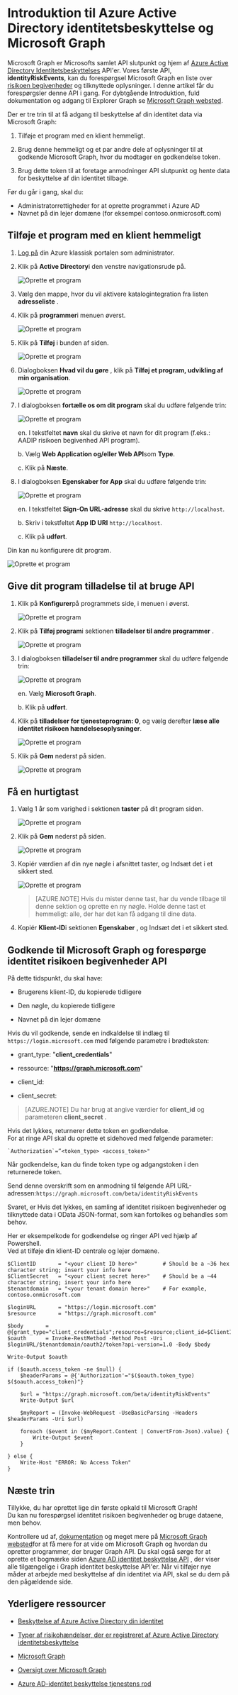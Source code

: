 <properties
    pageTitle="Introduktion til Azure Active Directory identitetsbeskyttelse og Microsoft Graph | Microsoft Azure"
    description="Indeholder en introduktion til Microsoft Graph-forespørgsel til en liste over risikoen begivenheder og tilknyttede oplysninger fra Azure Active Directory."
    services="active-directory"
    keywords="beskyttelse af Azure active directory din identitet, risikohændelse, sikkerhedsrisiko, sikkerhedspolitik, Microsoft Graph"
    documentationCenter=""
    authors="markusvi"
    manager="femila"
    editor=""/>

<tags
    ms.service="active-directory"
    ms.workload="identity"
    ms.tgt_pltfrm="na"
    ms.devlang="na"
    ms.topic="article"
    ms.date="08/22/2016"
    ms.author="markvi"/>

# <a name="get-started-with-azure-active-directory-identity-protection-and-microsoft-graph"></a>Introduktion til Azure Active Directory identitetsbeskyttelse og Microsoft Graph

Microsoft Graph er Microsofts samlet API slutpunkt og hjem af [Azure Active Directory Identitetsbeskyttelses](active-directory-identityprotection.md) API'er. Vores første API, **identityRiskEvents**, kan du forespørgsel Microsoft Graph en liste over [risikoen begivenheder](active-directory-identityprotection-risk-events-types.md) og tilknyttede oplysninger. I denne artikel får du forespørgsler denne API i gang. For dybtgående Introduktion, fuld dokumentation og adgang til Explorer Graph se [Microsoft Graph websted](https://graph.microsoft.io/).

Der er tre trin til at få adgang til beskyttelse af din identitet data via Microsoft Graph:

1. Tilføje et program med en klient hemmeligt. 

2. Brug denne hemmeligt og et par andre dele af oplysninger til at godkende Microsoft Graph, hvor du modtager en godkendelse token. 

3. Brug dette token til at foretage anmodninger API slutpunkt og hente data for beskyttelse af din identitet tilbage.

Før du går i gang, skal du:

- Administratorrettigheder for at oprette programmet i Azure AD
- Navnet på din lejer domæne (for eksempel contoso.onmicrosoft.com)



## <a name="add-an-application-with-a-client-secret"></a>Tilføje et program med en klient hemmeligt


1. [Log på](https://manage.windowsazure.com) din Azure klassisk portalen som administrator. 

1. Klik på **Active Directory**i den venstre navigationsrude på. 

    ![Oprette et program](./media/active-directory-identityprotection-graph-getting-started/tutorial_general_01.png)

2. Vælg den mappe, hvor du vil aktivere katalogintegration fra listen **adresseliste** .

3. Klik på **programmer**i menuen øverst.

    ![Oprette et program](./media/active-directory-identityprotection-graph-getting-started/tutorial_general_02.png)

4. Klik på **Tilføj** i bunden af siden.

    ![Oprette et program](./media/active-directory-identityprotection-graph-getting-started/tutorial_general_03.png)

5. Dialogboksen **Hvad vil du gøre** , klik på **Tilføj et program, udvikling af min organisation**.

    ![Oprette et program](./media/active-directory-identityprotection-graph-getting-started/tutorial_general_04.png)


5. I dialogboksen **fortælle os om dit program** skal du udføre følgende trin:

    ![Oprette et program](./media/active-directory-identityprotection-graph-getting-started/tutorial_general_05.png)

    en. I tekstfeltet **navn** skal du skrive et navn for dit program (f.eks.: AADIP risikoen begivenhed API program).

    b. Vælg **Web Application og/eller Web API**som **Type**.

    c. Klik på **Næste**.


5. I dialogboksen **Egenskaber for App** skal du udføre følgende trin:

    ![Oprette et program](./media/active-directory-identityprotection-graph-getting-started/tutorial_general_06.png)

    en. I tekstfeltet **Sign-On URL-adresse** skal du skrive `http://localhost`.

    b. Skriv i tekstfeltet **App ID URI** `http://localhost`.

    c. Klik på **udført**.


Din kan nu konfigurere dit program.

![Oprette et program](./media/active-directory-identityprotection-graph-getting-started/tutorial_general_07.png)



## <a name="grant-your-application-permission-to-use-the-api"></a>Give dit program tilladelse til at bruge API


1. Klik på **Konfigurer**på programmets side, i menuen i øverst. 

    ![Oprette et program](./media/active-directory-identityprotection-graph-getting-started/tutorial_general_08.png)

2. Klik på **Tilføj program**i sektionen **tilladelser til andre programmer** .

    ![Oprette et program](./media/active-directory-identityprotection-graph-getting-started/tutorial_general_09.png)


2. I dialogboksen **tilladelser til andre programmer** skal du udføre følgende trin:

    ![Oprette et program](./media/active-directory-identityprotection-graph-getting-started/tutorial_general_10.png)

    en. Vælg **Microsoft Graph**.

    b. Klik på **udført**.


1. Klik på **tilladelser for tjenesteprogram: 0**, og vælg derefter **læse alle identitet risikoen hændelsesoplysninger**.

    ![Oprette et program](./media/active-directory-identityprotection-graph-getting-started/tutorial_general_11.png)

1. Klik på **Gem** nederst på siden.

    ![Oprette et program](./media/active-directory-identityprotection-graph-getting-started/tutorial_general_12.png)


## <a name="get-an-access-key"></a>Få en hurtigtast

1. Vælg 1 år som varighed i sektionen **taster** på dit program siden.

    ![Oprette et program](./media/active-directory-identityprotection-graph-getting-started/tutorial_general_13.png)

1. Klik på **Gem** nederst på siden.

    ![Oprette et program](./media/active-directory-identityprotection-graph-getting-started/tutorial_general_12.png)

1. Kopiér værdien af din nye nøgle i afsnittet taster, og Indsæt det i et sikkert sted.

    ![Oprette et program](./media/active-directory-identityprotection-graph-getting-started/tutorial_general_14.png)

    > [AZURE.NOTE] Hvis du mister denne tast, har du vende tilbage til denne sektion og oprette en ny nøgle. Holde denne tast et hemmeligt: alle, der har det kan få adgang til dine data.


1. Kopiér **Klient-ID**i sektionen **Egenskaber** , og Indsæt det i et sikkert sted. 


## <a name="authenticate-to-microsoft-graph-and-query-the-identity-risk-events-api"></a>Godkende til Microsoft Graph og forespørge identitet risikoen begivenheder API

På dette tidspunkt, du skal have:

- Brugerens klient-ID, du kopierede tidligere

- Den nøgle, du kopierede tidligere

- Navnet på din lejer domæne


Hvis du vil godkende, sende en indkaldelse til indlæg til `https://login.microsoft.com` med følgende parametre i brødteksten:

- grant_type: "**client_credentials**"

- ressource: "**https://graph.microsoft.com**"

- client_id:<your client ID>

- client_secret:<your key>


> [AZURE.NOTE] Du har brug at angive værdier for **client_id** og parameteren **client_secret** .

Hvis det lykkes, returnerer dette token en godkendelse.  
For at ringe API skal du oprette et sidehoved med følgende parameter:

    `Authorization`=”<token_type> <access_token>"


Når godkendelse, kan du finde token type og adgangstoken i den returnerede token.

Send denne overskrift som en anmodning til følgende API URL-adressen:`https://graph.microsoft.com/beta/identityRiskEvents`

Svaret, er Hvis det lykkes, en samling af identitet risikoen begivenheder og tilknyttede data i OData JSON-format, som kan fortolkes og behandles som behov.

Her er eksempelkode for godkendelse og ringer API ved hjælp af Powershell.  
Ved at tilføje din klient-ID centrale og lejer domæne.

    $ClientID       = "<your client ID here>"        # Should be a ~36 hex character string; insert your info here
    $ClientSecret   = "<your client secret here>"    # Should be a ~44 character string; insert your info here
    $tenantdomain   = "<your tenant domain here>"    # For example, contoso.onmicrosoft.com

    $loginURL       = "https://login.microsoft.com"
    $resource       = "https://graph.microsoft.com"

    $body       = @{grant_type="client_credentials";resource=$resource;client_id=$ClientID;client_secret=$ClientSecret}
    $oauth      = Invoke-RestMethod -Method Post -Uri $loginURL/$tenantdomain/oauth2/token?api-version=1.0 -Body $body

    Write-Output $oauth

    if ($oauth.access_token -ne $null) {
        $headerParams = @{'Authorization'="$($oauth.token_type) $($oauth.access_token)"}

        $url = "https://graph.microsoft.com/beta/identityRiskEvents"
        Write-Output $url

        $myReport = (Invoke-WebRequest -UseBasicParsing -Headers $headerParams -Uri $url)

        foreach ($event in ($myReport.Content | ConvertFrom-Json).value) {
            Write-Output $event
        }

    } else {
        Write-Host "ERROR: No Access Token"
    } 


## <a name="next-steps"></a>Næste trin

Tillykke, du har oprettet lige din første opkald til Microsoft Graph!  
Du kan nu forespørgsel identitet risikoen begivenheder og bruge dataene, men behov.

Kontrollere ud af, [dokumentation](https://graph.microsoft.io/docs) og meget mere på [Microsoft Graph websted](https://graph.microsoft.io/)for at få mere for at vide om Microsoft Graph og hvordan du opretter programmer, der bruger Graph API. Du skal også sørge for at oprette et bogmærke siden [Azure AD identitet beskyttelse API](https://graph.microsoft.io/docs/api-reference/beta/resources/identityprotection_root) , der viser alle tilgængelige i Graph identitet beskyttelse API'er. Når vi tilføjer nye måder at arbejde med beskyttelse af din identitet via API, skal se du dem på den pågældende side.


## <a name="additional-resources"></a>Yderligere ressourcer

- [Beskyttelse af Azure Active Directory din identitet](active-directory-identityprotection.md)

- [Typer af risikohændelser, der er registreret af Azure Active Directory identitetsbeskyttelse](active-directory-identityprotection-risk-events-types.md)

- [Microsoft Graph](https://graph.microsoft.io/)

- [Oversigt over Microsoft Graph](https://graph.microsoft.io/docs)

- [Azure AD-identitet beskyttelse tjenestens rod](https://graph.microsoft.io/docs/api-reference/beta/resources/identityprotection_root)
